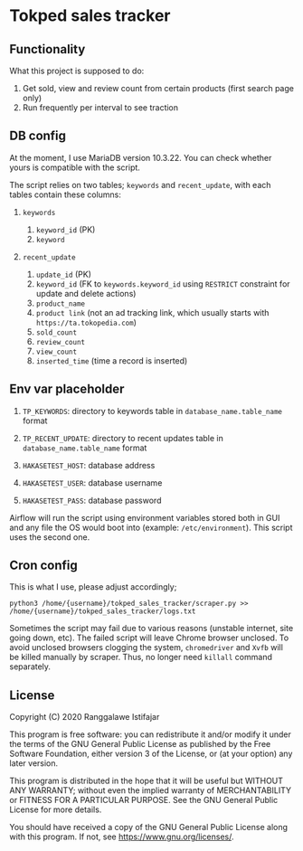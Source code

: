 # Tokped sales tracker
## Functionality
What this project is supposed to do:
1. Get sold, view and review count from certain products (first search page only)
2. Run frequently per interval to see traction

## DB config
At the moment, I use MariaDB version 10.3.22. You can check whether yours is compatible with the script.

The script relies on two tables; `keywords` and `recent_update`, with each tables contain these columns:

1. `keywords`
    1. `keyword_id` (PK)
    2. `keyword`

2. `recent_update`
    1. `update_id` (PK)
    2. `keyword_id` (FK to `keywords.keyword_id` using `RESTRICT` constraint for update and delete actions)
    3. `product_name`
    4. `product link` (not an ad tracking link, which usually starts with `https://ta.tokopedia.com`)
    5. `sold_count`
    6. `review_count`
    7. `view_count`
    8. `inserted_time` (time a record is inserted)

## Env var placeholder
1. `TP_KEYWORDS`: directory to keywords table in `database_name.table_name` format

2. `TP_RECENT_UPDATE`: directory to recent updates table in `database_name.table_name` format

3. `HAKASETEST_HOST`: database address

4. `HAKASETEST_USER`: database username

5. `HAKASETEST_PASS`: database password

Airflow will run the script using environment variables stored both in GUI and any file the OS would boot into (example: `/etc/environment`). This script uses the second one.

## Cron config
This is what I use, please adjust accordingly;

`python3 /home/{username}/tokped_sales_tracker/scraper.py >> /home/{username}/tokped_sales_tracker/logs.txt`

Sometimes the script may fail due to various reasons (unstable internet, site going down, etc). The failed script will leave Chrome browser unclosed. To avoid unclosed browsers clogging the system, `chromedriver` and `Xvfb` will be killed manually by scraper. Thus, no longer need `killall` command separately.

## License
Copyright (C) 2020 Ranggalawe Istifajar

This program is free software: you can redistribute it and/or modify it under the terms of the GNU General Public License as published by the Free Software Foundation, either version 3 of the License, or (at your option) any later version.

This program is distributed in the hope that it will be useful but WITHOUT ANY WARRANTY; without even the implied warranty of MERCHANTABILITY or FITNESS FOR A PARTICULAR PURPOSE.  See the GNU General Public License for more details.

You should have received a copy of the GNU General Public License along with this program.  If not, see https://www.gnu.org/licenses/.